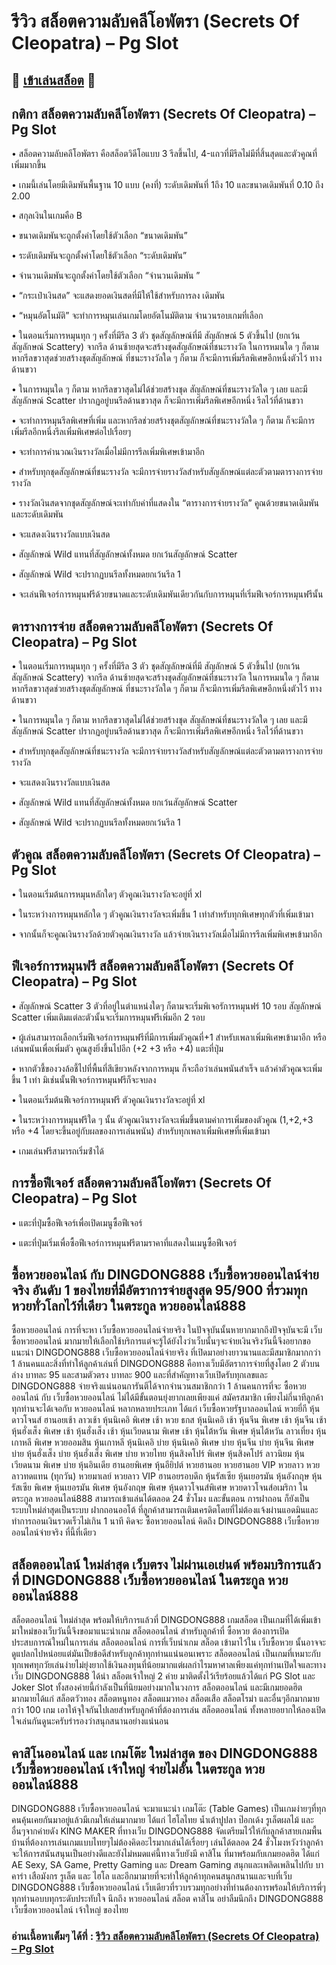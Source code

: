 # รีวิว สล็อตความลับคลีโอพัตรา (Secrets Of Cleopatra) – Pg Slot

## 🎰 [เข้าเล่นสล็อต](https://bit.ly/3ryTLaH) 🎰

## กติกา สล็อตความลับคลีโอพัตรา (Secrets Of Cleopatra) – Pg Slot

• สล็อตความลับคลีโอพัตรา คือสล็อตวิดีโอแบบ 3 รีลขึ้นไป, 4-แถวที่มีรีลไม่มีที่สิ้นสุดและตัวคูณที่เพิ่มมากขึ้น

• เกมนี้เล่นโดยมีเดิมพันพื้นฐาน 10 แบบ (คงที่) ระดับเดิมพันที่ 1ถึง 10 และขนาดเดิมพันที่ 0.10 ถึง 2.00

• สกุลเงินในเกมคือ B

• ขนาดเดิมพันจะถูกตั้งค่าโดยใช้ตัวเลือก “ขนาดเดิมพัน”

• ระดับเดิมพันจะถูกตั้งค่าโดยใช้ตัวเลือก “ระดับเดิมพัน”

• จํานวนเดิมพันจะถูกตั้งค่าโดยใช้ตัวเลือก “จํานวนเดิมพัน ”

• “กระเป๋าเงินสด” จะแสดงยอดเงินสดที่มีให้ใช้สําหรับการลง เดิมพัน

• “หมุนอัตโนมัติ” จะทําการหมุนเล่นเกมโดยอัตโนมัติตาม จํานวนรอบเกมที่เลือก

• ในตอนเริ่มการหมุนทุก ๆ ครั้งที่มีรีล 3 ตัว ชุดสัญลักษณ์ที่มี สัญลักษณ์ 5 ตัวขึ้นไป (ยกเว้นสัญลักษณ์ Scattery) จากรีล ด้านซ้ายสุดจะสร้างชุดสัญลักษณ์ที่ชนะรางวัล ในการหมนใด ๆ ก็ตาม หากรีลขวาสุดช่วยสร้างชุตสัญลักษณ์ ที่ชนะรางวัลใด ๆ ก็ตาม ก็จะมีการเพิ่มรีลพิเศษอีกหนึ่งตัวไว้ ทางด้านขวา

• ในการหมุนใด ๆ ก็ตาม หากรีลขวาสุดไม่ได้ช่วยสร้างชุด สัญลักษณ์ที่ชนะรางวัลใด ๆ เลย และมีสัญลักษณ์ Scatter ปรากฏอยู่บนรีลด้านขวาสุด ก็จะมีการเพิ่มรีลพิเศษอีกหนึ่ง รีลไว้ที่ด้านขวา

• จะทําการหมุนรีลพิเศษที่เพิ่ม และหากรีลช่วยสร้างชุตสัญลักษณ์ที่ชนะรางวัลใด ๆ ก็ตาม ก็จะมีการเพิ่มรีลอีกหนึ่งรีลเพิ่มพิเศษต่อไปเรื่อยๆ

• จะทําการคํานวณเงินรางวัลเมื่อไม่มีการรีลเพิ่มพิเศษเข้ามาอีก

• สําหรับทุกชุดสัญลักษณ์ที่ชนะรางวัล จะมีการจ่ายรางวัลสําหรับสัญลักษณ์แต่ละตัวตามตารางการจ่ายรางวัล

• รางวัลเงินสดจากชุดสัญลักษณ์จะเท่ากับค่าที่แสดงใน “ตารางการจ่ายรางวัล” คูณด้วยขนาดเดิมพันและระดับเดิมพัน

• จะแสดงเงินรางวัลแบบเงินสด

• สัญลักษณ์ Wild แทนที่สัญลักษณ์ทั้งหมด ยกเว้นสัญลักษณ์ Scatter

• สัญลักษณ์ Wild จะปรากฏบนรีลทั้งหมดยกเว้นรีล 1

• จะเล่นฟีเจอร์การหมุนฟรีด้วยขนาดและระดับเดิมพันเดียวกันกับการหมุนที่เริ่มฟีเจอร์การหมุนฟรีนั้น

## ตารางการจ่าย สล็อตความลับคลีโอพัตรา (Secrets Of Cleopatra) – Pg Slot

• ในตอนเริ่มการหมุนทุก ๆ ครั้งที่มีรีล 3 ตัว ชุดสัญลักษณ์ที่มี สัญลักษณ์ 5 ตัวขึ้นไป (ยกเว้นสัญลักษณ์ Scattery) จากรีล ด้านซ้ายสุดจะสร้างชุดสัญลักษณ์ที่ชนะรางวัล ในการหมนใด ๆ ก็ตาม หากรีลขวาสุดช่วยสร้างชุตสัญลักษณ์ ที่ชนะรางวัลใด ๆ ก็ตาม ก็จะมีการเพิ่มรีลพิเศษอีกหนึ่งตัวไว้ ทางด้านขวา

• ในการหมุนใด ๆ ก็ตาม หากรีลขวาสุดไม่ได้ช่วยสร้างชุด สัญลักษณ์ที่ชนะรางวัลใด ๆ เลย และมีสัญลักษณ์ Scatter ปรากฏอยู่บนรีลด้านขวาสุด ก็จะมีการเพิ่มรีลพิเศษอีกหนึ่ง รีลไว้ที่ด้านขวา

• สําหรับทุกชุดสัญลักษณ์ที่ชนะรางวัล จะมีการจ่ายรางวัลสําหรับสัญลักษณ์แต่ละตัวตามตารางการจ่ายรางวัล

• จะแสดงเงินรางวัลแบบเงินสด

• สัญลักษณ์ Wild แทนที่สัญลักษณ์ทั้งหมด ยกเว้นสัญลักษณ์ Scatter

• สัญลักษณ์ Wild จะปรากฏบนรีลทั้งหมดยกเว้นรีล 1

## ตัวคูณ สล็อตความลับคลีโอพัตรา (Secrets Of Cleopatra) – Pg Slot

• ในตอนเริ่มต้นการหมุนหลักใดๆ ตัวคูณเงินรางวัลจะอยู่ที่ xl

• ในระหว่างการหมุนหลักใด ๆ ตัวคูณเงินรางวัลจะเพิ่มขึ้น 1 เท่าสําหรับทุกพิเศษทุกตัวที่เพิ่มเข้ามา

• จากนั้นก็จะคูณเงินรางวัลด้วยตัวคุณเงินรางวัล แล้วจ่ายเงินรางวัลเมื่อไม่มีการรีลเพิ่มพิเศษเข้ามาอีก

## ฟีเจอร์การหมุนฟรี สล็อตความลับคลีโอพัตรา (Secrets Of Cleopatra) – Pg Slot

• สัญลักษณ์ Scatter 3 ตัวที่อยู่ในตําแหน่งใดๆ ก็ตามจะเริ่มพิเจอรัการหมุนฟร์ 10 รอบ สัญลักษณ์ Scatter เพิ่มเติมแต่ละตัวนั้นจะเริ่มการหมุนฟรีเพิ่มอีก 2 รอบ

• ผู้เล่นสามารถเลือกเริ่มฟีเจอร์การหมุนฟรีที่มีการเพิ่มตัวคูณที่+1 สําหรับเพลาเพิ่มพิเศษเข้ามาอีก หรือเล่นพนันเพื่อเพิ่มตัว คูณสูงยิ่งขึ้นไปอีก (+2 +3 หรือ +4) แตะที่ปุ่ม

• หากตัวชี้ของวงล้อชี้ไปที่พื้นที่สีเขียวหลังจากการหมุน ก็จะถือว่าเล่นพนันสําเร็จ แล้วค่าตัวคูณจะเพิ่มขึ้น 1 เท่า มิเช่นนั้นฟีเจอร์การหมุนฟรีก็จะจบลง

• ในตอนเริ่มต้นฟีเจอร์การหมุนฟรี ตัวคูณเงินรางวัลจะอยู่ที่ xl

• ในระหว่างการหมุนฟรีใด ๆ นั้น ตัวคูณเงินรางวัลจะเพิ่มขึ้นตามค่าการเพิ่มของตัวคูณ (1,+2,+3 หรือ +4 โดยจะขึ้นอยู่กับผลของการเล่นพนัน) สําหรับทุกเพลาเพิ่มพิเศษที่เพิ่มเข้ามา

• เกมเล่นฟรีสามารถเริ่มซ้ําได้

## การซื้อฟีเจอร์ สล็อตความลับคลีโอพัตรา (Secrets Of Cleopatra) – Pg Slot

• แตะที่ปุ่มซื้อฟีเจอร์เพื่อเปิดเมนูซื้อฟีเจอร์

• แตะที่ปุ่มเริ่มเพื่อซื้อฟีเจอร์การหมุนฟรีตามราคาที่แสดงในเมนูซื้อฟีเจอร์

## ซื้อหวยออนไลน์ กับ DINGDONG888 เว็บซื้อหวยออนไลน์จ่ายจริง อันดับ 1 ของไทยที่มีอัตราการจ่ายสูงสุด 95/900 ที่รวมทุกหวยทั่วโลกไว้ที่เดียว ในตระกูล หวยออนไลน์888
ซื้อหวยออนไลน์ การที่จะหา เว็บซื้อหวยออนไลน์จ่ายจริง ในปัจจุบันนั้นหายากมากถึงปัจจุบันจะมี เว็บซื้อหวยออนไลน์ มากมายให้เลือกใช้บริการแต่จะรู้ได้ยังไงว่าเว็บนั้นๆจะจ่ายเงินจริงวันนี้จึงอยากขอแนะนำ DINGDONG888 เว็บซื้อหวยออนไลน์จ่ายจริง ที่เปิดมาอย่างยาวนานและมีสมาชิกมากกว่า 1 ล้านคนและสิ่งที่ทำให้ลูกค้าเล่นที่ DINGDONG888 คือทางเว็บมีอัตราการจ่ายที่สูงโดย 2 ตัวบนล่าง บาทละ 95 และสามตัวตรง บาทละ 900 และที่สำคัญทางเว็บเปิดรับทุกเลขและ DINGDONG888 จ่ายจริงแน่นอนการันตีได้จากจำนวนสมาชิกกว่า 1 ล้านคนการที่จะ ซื้อหวยออนไลน์ กับ เว็บซื้อหวยออนไลน์ ไม่ได้มีขั้นตอนยุ่งยากเลยเพียงแค่ สมัครสมาชิก เพียงไม่กี่นาทีลูกค้าทุกท่านจะได้เจอกับ หวยออนไลน์ หลากหลายประเภท ได้แก่ เว็บซื้อหวยรัฐบาลออนไลน์ หวยยี่กี หุ้นดาวโจนส์ ฮานอยเช้า ลาวเช้า หุ้นนิเคอิ พิเศษ เช้า หวย ธกส หุ้นนิเคอิ เช้า หุ้นจีน พิเศษ เช้า หุ้นจีน เช้า หุ้นฮั่งเส็ง พิเศษ เช้า หุ้นฮั่งเส็ง เช้า หุ้นเวียดนาม พิเศษ เช้า หุ้นไต้หวัน พิเศษ หุ้นไต้หวัน ลาวเที่ยง หุ้นเกาหลี พิเศษ หวยออมสิน หุ้นเกาหลี หุ้นนิเคอิ บ่าย หุ้นนิเคอิ พิเศษ บ่าย หุ้นจีน บ่าย หุ้นจีน พิเศษ บ่าย หุ้นฮั่งเส็ง บ่าย หุ้นฮั่งเส็ง พิเศษ บ่าย หวยไทย หุ้นสิงคโปร์ พิเศษ หุ้นสิงคโปร์ ลาวนิยม หุ้นเวียดนาม พิเศษ บ่าย หุ้นอินเดีย ฮานอยพิเศษ หุ้นอียิปต์ หวยฮานอย หวยฮานอย VIP หวยลาว หวยลาวทดแทน (ทุกวัน) หวยมาเลย์ หวยลาว VIP ฮานอยรอบดึก หุ้นรัสเซีย หุ้นเยอรมัน หุ้นอังกฤษ หุ้นรัสเซีย พิเศษ หุ้นเยอรมัน พิเศษ หุ้นอังกฤษ พิเศษ หุ้นดาวโจนส์พิเศษ หวยดาวโจนส์อเมริกา ในตระกูล หวยออนไลน์888 สามารถเข้าแล่นได้ตลอด 24 ชั่วโมง และขั้นตอน การฝาถอน ก็ยังเป็นระบบใหม่ล่าสุดเป็นระบบ ฝากถอนออโต้ ที่ลูกค้าสามารถเติมเครดิตโดยที่ไม่ต้องแจ้งผ่านแอดมินและทำการถอนเงินรวดเร็วไม่เกิน 1 นาที คิดจะ ซื้อหวยออนไลน์ คิดถึง DINGDONG888 เว็บซื้อหวยออนไลน์จ่ายจริง ที่นี้ที่เดียว

## สล็อตออนไลน์ ใหม่ล่าสุด เว็บตรง ไม่ผ่านเอเย่นต์ พร้อมบริการแล้วที่ DINGDONG888 เว็บซื้อหวยออนไลน์ ในตระกูล หวยออนไลน์888
สล็อตออนไลน์ ใหม่ล่าสุด พร้อมให้บริการแล้วที่ DINGDONG888 เกมสล็อต เป็นเกมที่ได้เพิ่มเข้ามาใหม่ของเว็บวันนี้จึงขอมาแนะนำเกม สล็อตออนไลน์ สำหรับลูกค้าที่ ซื้อหวย ต้องการเปิดประสบการณ์ใหม่ในการเล่น สล็อตออนไลน์ การที่เว็บนำเกม สล็อต เข้ามาไว้ใน เว็บซื้อหวย นั้นอาจจะดูแปลกไปหน่อยแต่มันเป็ยข้อดีสำหรับลูกค้าทุกท่านแน่นอนเพราะ สล็อตออนไลน์ เป็นเกมที่เหมาะกับทุกเพศทุกวัยเล่นง่ายไม่ยุ่งยากใช้เงินลงทุนที่น้อยมากแต่ผลกำไรมหาศาลเพียงแค่ทุกท่านเปิดใจและทางเว็บ DINGDONG888 ได้นำ สล็อตเจ้าใหญ่ 2 ค่าย มาติดตั้งไว้เรียร้อยแล้วได้แก่ PG Slot และ Joker Slot ทั้งสองค่ายนี้กำลังเป็นที่นิยมอย่างมากในวงการ สล็อตออนไลน์ และมีเกมยอดฮิตมากมายได้แก่ สล็อตวัวทอง สล็อตหนูทอง สล็อตแมวทอง สล็อตเสือ สล็อตโรม่า และอื่นๆอีกมากมายกว่า 100 เกม เอาให้จุใจกันไปเลยสำหรับลูกค้าที่ต้องการเล่น สล็อตออนไลน์ ทั้งหลายอยากให้ลองเปิดใจเล่นกันดูนะครับรำรองว่าสนุกสนานอย่างแน่นอน

## คาสิโนออนไลน์ และ เกมโต๊ะ ใหม่ล่าสุด ของ DINGDONG888 เว็บซื้อหวยออนไลน์ เจ้าใหญ่ จ่ายไม่อั้น ในตระกูล หวยออนไลน์888
DINGDONG888 เว็บซื้อหวยออนไลน์ จะมาแนะนำ เกมโต๊ะ (Table Games) เป็นเกมง่ายๆที่ทุกคนคุ้นเคยกันมาอยู่แล้วมีเกมให้เล่นมากมาย ได้แก่ ไฮโลไทย น้ำเต้าปูปลา ป๊อกเด้ง รูเล็ตผลไม้ และอื่นๆจากค่ายดัง KING MAKER ที่ทางเว็บ DINGDONG888 จัดเตรียมไว้ให้กับลูกค้าสายเกมพื้นบ้านที่ต้องการเล่นเกมแบบไทยๆไม่ต้องคิดอะไรมากเล่นได้เรื่อยๆ เล่นได้ตลอด 24 ชั่วโมงหวังว่าลูกค้าจะให้การสนันสนุนเป็นอย่างดีและยังไม่หมดแค่นี้ทางเว็บยังมี คาสิโน ที่มาพร้อมกับเกมยอดฮิต ได้แก่ AE Sexy, SA Game, Pretty Gaming และ Dream Gaming สนุกและเพลิดเพลินไปกับ บาคาร่า เสือมังกร รูเล็ต และ ไฮโล และอีกมามายที่จะทำให้ลูกค้าทุกคนสนุกสนานและจบที่เว็บ DINGDONG888 เว็บซื้อหวยออนไลน์ เว็บเดียวที่รวบรวมทุกอย่างที่ท่านต้องการพร้อมให้บริการพี่ๆ ทุกท่านอบบทุกระดับประทับใจ นึกถึง หวยออนไลน์ สล็อต คาสิโน อย่าลืมนึกถึง DINGDONG888 เว็บซื้อหวยออนไลน์ เจ้าใหญ่ ของไทย

### อ่านเนื้อหาเต็มๆ ได้ที่ : [รีวิว สล็อตความลับคลีโอพัตรา (Secrets Of Cleopatra) – Pg Slot](https://dingdong888.co/pg-slot/secrets-of-cleopatra/)
